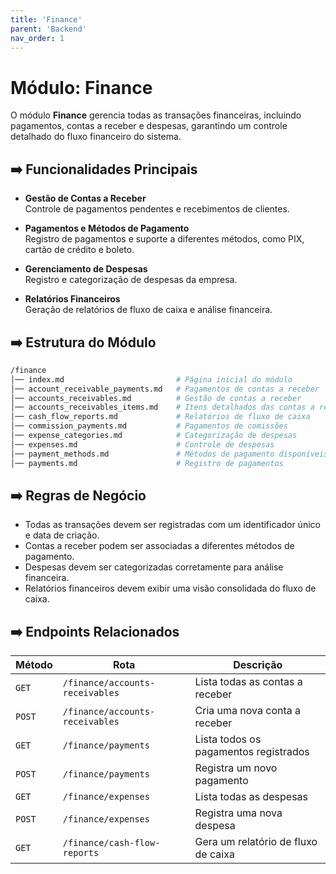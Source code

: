 ```yaml
---
title: 'Finance'
parent: 'Backend'
nav_order: 1
---
```


# Módulo: Finance

O módulo **Finance** gerencia todas as transações financeiras, incluindo pagamentos, contas a receber e despesas, garantindo um controle detalhado do fluxo financeiro do sistema.

## ➡️ Funcionalidades Principais

- **Gestão de Contas a Receber**  
  Controle de pagamentos pendentes e recebimentos de clientes.

- **Pagamentos e Métodos de Pagamento**  
  Registro de pagamentos e suporte a diferentes métodos, como PIX, cartão de crédito e boleto.

- **Gerenciamento de Despesas**  
  Registro e categorização de despesas da empresa.

- **Relatórios Financeiros**  
  Geração de relatórios de fluxo de caixa e análise financeira.

## ➡️ Estrutura do Módulo

```bash
/finance
│── index.md                         # Página inicial do módulo
│── account_receivable_payments.md   # Pagamentos de contas a receber
│── accounts_receivables.md          # Gestão de contas a receber
│── accounts_receivables_items.md    # Itens detalhados das contas a receber
│── cash_flow_reports.md             # Relatórios de fluxo de caixa
│── commission_payments.md           # Pagamentos de comissões
│── expense_categories.md            # Categorização de despesas
│── expenses.md                      # Controle de despesas
│── payment_methods.md               # Métodos de pagamento disponíveis
│── payments.md                      # Registro de pagamentos
```

## ➡️ Regras de Negócio

- Todas as transações devem ser registradas com um identificador único e data de criação.
- Contas a receber podem ser associadas a diferentes métodos de pagamento.
- Despesas devem ser categorizadas corretamente para análise financeira.
- Relatórios financeiros devem exibir uma visão consolidada do fluxo de caixa.

## ➡️ Endpoints Relacionados

| Método  | Rota                                      | Descrição |
|---------|-------------------------------------------|----------------------------------|
| `GET`   | `/finance/accounts-receivables`          | Lista todas as contas a receber |
| `POST`  | `/finance/accounts-receivables`          | Cria uma nova conta a receber |
| `GET`   | `/finance/payments`                      | Lista todos os pagamentos registrados |
| `POST`  | `/finance/payments`                      | Registra um novo pagamento |
| `GET`   | `/finance/expenses`                      | Lista todas as despesas |
| `POST`  | `/finance/expenses`                      | Registra uma nova despesa |
| `GET`   | `/finance/cash-flow-reports`             | Gera um relatório de fluxo de caixa |
